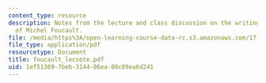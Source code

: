 ```yaml
---
content_type: resource
description: Notes from the lecture and class discussion on the writings and ideas
  of Michel Foucault.
file: /media/https%3A/open-learning-course-data-rc.s3.amazonaws.com/17-960-foundations-of-political-science-fall-2004/1ef513697beb314486ea08c09ea6d241_foucault_lecnote.pdf
file_type: application/pdf
resourcetype: Document
title: foucault_lecnote.pdf
uid: 1ef51369-7beb-3144-86ea-08c09ea6d241
---
```

